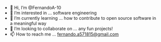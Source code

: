 - 👋 Hi, I’m @FernandoA-10
- 👀 I’m interested in ... software engineering
- 🌱 I’m currently learning ... how to contribute to open source software in a meaningful way
- 💞️ I’m looking to collaborate on ... any fun projects!
- 📫 How to reach me ... fernando.a571815@gmail.com

<!---
FernandoA-10/FernandoA-10 is a ✨ special ✨ repository because its `README.md` (this file) appears on your GitHub profile.
You can click the Preview link to take a look at your changes.
--->
